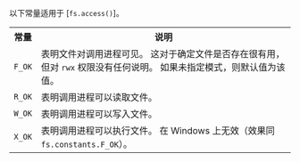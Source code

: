 
以下常量适用于 [`fs.access()`]。

<table>
  <tr>
    <th>常量</th>
    <th>说明</th>
  </tr>
  <tr>
    <td><code>F_OK</code></td>
    <td>表明文件对调用进程可见。
    这对于确定文件是否存在很有用，但对 <code>rwx</code> 权限没有任何说明。 
    如果未指定模式，则默认值为该值。
    </td>
  </tr>
  <tr>
    <td><code>R_OK</code></td>
    <td>表明调用进程可以读取文件。</td>
  </tr>
  <tr>
    <td><code>W_OK</code></td>
    <td>表明调用进程可以写入文件。</td>
  </tr>
  <tr>
    <td><code>X_OK</code></td>
    <td>表明调用进程可以执行文件。
    在 Windows 上无效（效果同 <code>fs.constants.F_OK</code>）。
    </td>
  </tr>
</table>

